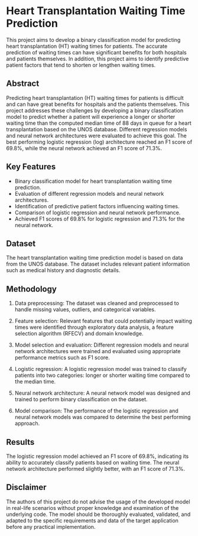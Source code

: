 # Heart Transplantation Waiting Time Prediction

This project aims to develop a binary classification model for predicting heart transplantation (HT) waiting times for patients. The accurate prediction of waiting times can have significant benefits for both hospitals and patients themselves. In addition, this project aims to identify predictive patient factors that tend to shorten or lengthen waiting times.

## Abstract

Predicting heart transplantation (HT) waiting times for patients is difficult and can have great benefits for hospitals and the patients themselves. This project addresses these challenges by developing a binary classification model to predict whether a patient will experience a longer or shorter waiting time than the computed median time of 88 days in queue for a heart transplantation based on the UNOS database. Different regression models and neural network architectures were evaluated to achieve this goal. The best performing logistic regression (log) architecture reached an F1 score of 69.8%, while the neural network achieved an F1 score of 71.3%.

## Key Features

- Binary classification model for heart transplantation waiting time prediction.
- Evaluation of different regression models and neural network architectures.
- Identification of predictive patient factors influencing waiting times.
- Comparison of logistic regression and neural network performance.
- Achieved F1 scores of 69.8% for logistic regression and 71.3% for the neural network.

## Dataset

The heart transplantation waiting time prediction model is based on data from the UNOS database. The dataset includes relevant patient information such as medical history and diagnostic details.

## Methodology

1. Data preprocessing: The dataset was cleaned and preprocessed to handle missing values, outliers, and categorical variables.

2. Feature selection: Relevant features that could potentially impact waiting times were identified through exploratory data analysis, a feature selection algorithm (RFECV) and domain knowledge.

3. Model selection and evaluation: Different regression models and neural network architectures were trained and evaluated using appropriate performance metrics such as F1 score.

4. Logistic regression: A logistic regression model was trained to classify patients into two categories: longer or shorter waiting time compared to the median time.

5. Neural network architecture: A neural network model was designed and trained to perform binary classification on the dataset.

6. Model comparison: The performance of the logistic regression and neural network models was compared to determine the best performing approach.

## Results

The logistic regression model achieved an F1 score of 69.8%, indicating its ability to accurately classify patients based on waiting time. The neural network architecture performed slightly better, with an F1 score of 71.3%.

## Disclaimer

The authors of this project do not advise the usage of the developed model in real-life scenarios without proper knowledge and examination of the underlying code. The model should be thoroughly evaluated, validated, and adapted to the specific requirements and data of the target application before any practical implementation.

